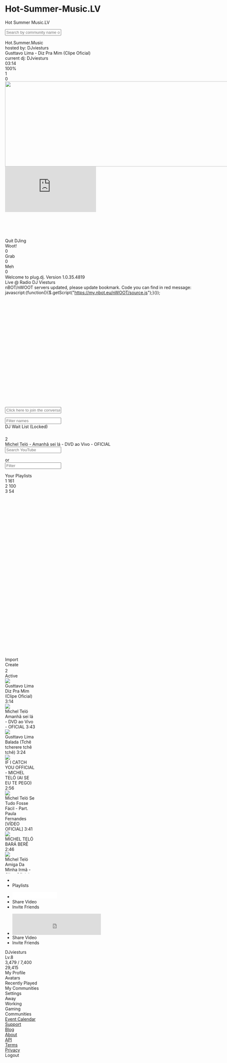 Hot-Summer-Music.LV
===================

Hot Summer Music.LV


<div id="app" style="width: 1366px; height: 643px;"><div id="dashboard" class="app-left communities" style="width: 1021px;"><div class="search"><i class="icon icon-search"></i>
<input id="dashboard-search" type="text" maxlength="64" placeholder="Search by community name or host name">
</div><div class="box jspScrollable" tabindex="0" style="overflow: hidden; padding: 0px; width: 0px; outline: none;"><div class="jspContainer" style="width: 0px; height: 15px;"><div class="jspPane" style="padding: 0px; width: 0px;"><div class="grid"><div class="tab-menu"><button class="population selected">Population</button>
<button class="favorites">Favorites</button></div><div class="bottom-gutter"></div></div></div><div class="jspHorizontalBar"><div class="jspCap jspCapLeft"></div><div class="jspTrack" style="width: 0px;"><div class="jspDrag" style="width: 0px;"><div class="jspDragLeft"></div><div class="jspDragRight"></div></div></div><div class="jspCap jspCapRight"></div></div></div></div></div><div id="room" class="app-view" style="display: block;"><i class="room-background" style="left: -289.5px; top: -211px; background: url(https://cdn.plug.dj/_/static/images/community/custom/2014hw/background.29748a148b0c5440ddc5899e07bc32b1a1d4b86c.jpg) no-repeat;"></i><div class="app-header"><div id="room-meta" class="left-meta" style="width: 1021px;"><div id="room-bar" class="bar-button" style="width: 392px;"><i class="icon icon-room"></i>
<div id="room-name" style="width: 305px;">
    <span class="bar-value">Hot.Summer.Music</span>
</div>
<div id="room-host">
    <span class="dark-label">hosted by: </span><span class="username">DJviesturs</span>
</div>
<div class="favorite selected">
    <i class="icon icon-grab"></i>
</div></div><div id="now-playing-bar" style="width: 575px; left: 446px;"><div class="bar-divider"></div>
<i class="icon icon-current-dj"></i>
<div id="now-playing-media" style="width: 383.703125px;">
    <span class="bar-value"><span class="author">Gusttavo Lima</span> - Diz Pra Mim (Clipe Oficial)</span>
</div>
<div id="now-playing-dj">
    <span class="dark-label">current dj: </span><span class="username">DJviesturs</span>
</div>
<div id="now-playing-time" style="opacity: 1;">
    <i class="icon icon-time"></i>
    <span class="">03:14</span>
</div>
<div id="history-button">
    <i class="icon icon-history-white"></i>
</div><div id="volume"><div class="button">
    <i class="icon icon-volume-on"></i>
</div>
<span>100%</span>
<div class="slider" style="display: none;">
    <div class="line"></div>
    <div class="circle" style="left: 94.5px;"></div>
    <div class="hit"></div>
</div></div></div></div><div id="header-panel-bar" class="right-meta"><div id="chat-button" class="header-panel-button selected">
    <i class="icon icon-chat"></i>
</div>
<div id="users-button" class="header-panel-button">
    <div class="box">
        <i class="icon icon-population"></i>
        <span class="bar-count">1</span>
    </div>
</div>
<div id="waitlist-button" class="header-panel-button">
    <div class="box">
        <i class="icon icon-waitlist"></i>
        <span class="current">0</span><span class="count"></span>
    </div>
</div></div></div><div id="room-info" style="display: none;"><div class="name panel" style="display: block;">
    <span class="title">Community Name</span>
    <div class="edit" style="display: block;">
        <span>Edit</span>
        <i class="icon icon-edit-grey"></i>
    </div>
    <span class="value">Hot.Summer.Music</span>
</div>
<div class="description panel">
    <span class="title">Community Description</span>
    <div class="edit" style="display: block;">
        <span>Edit</span>
        <i class="icon icon-edit-grey"></i>
    </div>
    <span class="value">No description</span>
</div>
<div class="welcome panel">
    <span class="title">Welcome Message</span>
    <div class="edit" style="display: block;">
        <span>Edit</span>
        <i class="icon icon-edit-grey"></i>
    </div>
    <span class="value" style="display: block;">Live @ Radio DJ Viesturs ;)</span>
</div>
<div class="cycle-toggle button enabled">
    <div>
        <i class="icon icon-join-waitlist-big"></i>
        <span>DJ Cycle Enabled</span>
    </div>
</div>
<div class="lock-toggle button disabled">
    <div>
        <i class="icon icon-locked"></i>
        <span>Wait List Locked</span>
    </div>
</div></div><div id="avatars-container" style="left: 108px; top: 279px;"><div id="audience" style="cursor: default;"><canvas id="audience-canvas" width="805" height="207"></canvas></div><div id="dj-booth"><canvas id="dj-canvas" width="170" height="220"></canvas></div></div><div id="playback" style="left: 269px;"><div class="background"><img src="https://cdn.plug.dj/_/static/images/community/custom/2014hw/videoframe.714b9e31f186ef2c344adcb28ac70501bb1d088d.png" style="width: 733px; height: 281px; left: -124.5px;"></div>
<div id="no-dj" style="width: 421px; height: 236px; left: 32px; display: none;">
    <div class="avatar" style="left: 157px; top: 11px;"></div>
    <div class="message" style="top: 136px;">
        <span class="title">Nobody is playing</span><br>
        <span class="label">You want this party started right?<br>Invite some friends and make it happen!</span>
    </div>
</div>
<div id="playback-container" style="width: 421px; height: 236px; left: 32px;"><iframe id="yt-frame" frameborder="0" src="https://plgyte.appspot.com/yt.html"></iframe></div>
<div id="playback-controls" style="width: 421px; left: 32px; display: none;">
    <div class="button refresh">
        <div class="box"><i class="icon icon-refresh-video"></i>Refresh</div>
    </div>
    <div class="button hd">
        <div class="box"><strong>HD</strong><div class="divider"></div><span class="label">OFF</span></div>
    </div>
    <div class="button snooze">
        <div class="box"><i class="icon icon-playback-snooze"></i>Snooze</div>
    </div>
</div>
<div id="playback-buffering" style="top: 104px; display: none;"></div>
<div id="playback-block" style="display: none;"></div></div><div id="dj-button" class="is-quit" style="left: 121.5px; top: 507px;"><div class="left">
    <i class="icon icon-leave-booth-big"></i>
</div>
<span>Quit DJing</span></div><div id="vote" style="left: 669.5px; top: 507px;"><div id="woot" class="crowd-response disabled">
    <div class="top">
        <i class="icon icon-woot-disabled"></i>
        <span class="label">Woot!</span>
    </div>
    <div class="bottom">
        <span class="value">0</span>
    </div>
</div>
<div id="grab" class="crowd-response disabled">
    <div class="top">
        <i class="icon icon-grab-disabled"></i>
        <span class="label">Grab</span>
    </div>
    <div class="bottom">
        <span class="value">0</span>
    </div>
</div>
<div id="meh" class="crowd-response disabled">
    <div class="top">
        <i class="icon icon-meh-disabled"></i>
        <span class="label">Meh</span>
    </div>
    <div class="bottom">
        <span class="value">0</span>
    </div>
</div></div><div class="app-right" style="height: 535px;"><div id="chat"><object type="application/x-shockwave-flash" id="chat-sound" data="https://cdn.plug.dj/_/static/swf/sfx.0131d41e5e9c9273475be24cc38d0e7900b83987.swf" width="1" height="1" style="visibility: visible;"><param name="quality" value="high"><param name="wmode" value="opaque"><param name="allowScriptAccess" value="always"><param name="allowFullScreen" value="false"><param name="bgcolor" value="#000000"></object>
<div id="chat-header">
    <div class="divider"></div>
    <div id="chat-sound-button" class="chat-header-button">
        <i class="icon icon-chat-sound-on"></i>
    </div>
    <div id="chat-emoji-button" class="chat-header-button">
        <i class="icon icon-emoji-on"></i>
    </div>
    <div id="chat-timestamp-button" class="chat-header-button">
        <i class="icon icon-timestamps-24"></i>
    </div>
    <div id="chat-mentions-button" class="chat-header-button">
        <i class="icon icon-mention-off"></i>
    </div>
    <div id="chat-popout-button" class="chat-header-button">
        <i class="icon icon-chat-popout"></i>
    </div>
</div>
<div id="chat-messages" style="height: 437px;"><div class="update"><span class="text">Welcome to plug.dj. Version 1.0.35.4819</span></div><div class="welcome"><span class="text">Live @ Radio DJ Viesturs <span class="emoji-glow"><span class="emoji emoji-1f609"></span></span></span></div><div class="system"><i class="icon icon-chat-system"></i><span class="text"> </span></div><div class="update"><span class="text">nBOT/nWOOT servers updated, please update bookmark. Code you can find in red message:</span></div><div class="system"><i class="icon icon-chat-system"></i><span class="text">javascript:(function(){$.getScript("<a href="https://my.nbot.eu/nWOOT/source.js" target="_blank">https://my.nbot.eu/nWOOT/source.js</a>");}());</span></div></div>
<div id="chat-input">
    <form class="chat-input-form" onsubmit="return false">
        <input id="chat-input-field" type="text" value="" placeholder="Click here to join the conversation" maxlength="256">
    </form>
</div><div id="chat-suggestion"><div class="frame-background"></div>
<div id="chat-suggestion-items"></div></div></div><div id="user-lists"><div class="header manager">
    <div class="button room">
        <i class="icon icon-users"></i>
    </div>
    <div class="button staff">
        <i class="icon icon-staff"></i>
    </div>
    <div class="button bans">
        <i class="icon icon-ban"></i>
    </div>
    <div class="button mutes">
        <i class="icon icon-mute"></i>
    </div>
    <div class="button ignored">
        <i class="icon icon-ignored"></i>
    </div>
    <div class="divider left"></div>
    <div class="divider right"></div>
</div>
<div class="list-header">
    <span class="title"></span>
    <span class="count"></span>
    <div class="input-background">
        <input id="list-filter-input" type="text" maxlength="10" placeholder="Filter names" data-placeholder="Filter names">
    </div>
    <div class="clear-filter">
        <i class="icon icon-clear-input"></i>
    </div>
</div></div><div id="waitlist"><div class="header">
    <span class="title">DJ Wait List (Locked)</span>
    <div class="position">
        <span class="current"></span><span class="count"></span>
    </div>
    <div class="divider"></div>
</div>
<div class="list bouncer" style="overflow: hidden; padding: 0px; width: 345px;"><div class="jspContainer" style="width: 345px; height: 0px;"><div class="jspPane" style="padding: 0px; top: 0px; left: 0px; width: 345px;"></div></div></div></div></div><div id="history-panel" style="display: none;"></div></div><div id="footer" style="top: 589px; display: block;"><div id="playlist-meta" class="left-meta" style="width: 1021px;"><div id="playlist-button">
    <i class="icon icon-playlist"></i>
</div>
<div class="bar-button" style="width: 850px;">
    <div id="your-active-playlist" class="section bar-value">
        <i class="icon icon-active-active"></i>
        <span>2</span>
        <div class="chevron"></div>
    </div>
    <div id="your-next-media" class="section bar-value" style="left: 72px; width: 765px; display: block;">
        <i class="icon icon-next-track"></i>
        <span style="width: 723px;">Michel Teló - Amanhã sei lá - DVD ao Vivo - OFICIAL</span>
    </div>
</div><div id="playlist-panel" style="width: 1011px;"><div id="search" style="width: 958px;"><div id="search-bar" style="width: 772px;">
    <i class="icon icon-search"></i>
    <div id="search-input" style="width: 612px;">
        <form class="search-form" onsubmit="return false">
            <input id="search-input-field" type="text" value="" placeholder="Search YouTube" maxlength="64">
        </form>
    </div>
    <div id="clear-search" style="display: none;">
        <i class="icon icon-clear-input"></i>
    </div>
</div>
<div id="filter" style="right: 0px;">
    <span class="filter-or">or</span>
    <div id="filter-bar">
        <i class="icon icon-filter"></i>
        <div id="filter-input">
            <form class="filter-form" onsubmit="return false">
                <input id="filter-input-field" type="text" value="" placeholder="Filter" maxlength="8">
            </form>
        </div>
        <div id="clear-filter" style="display: none;">
            <i class="icon icon-clear-input"></i>
        </div>
    </div>
</div></div><div id="playlist-menu" style="height: 643px;"><span class="title">Your Playlists</span>
<div class="menu" style="overflow: hidden; padding: 0px; height: 589px; width: 100px;">
    
<div class="jspContainer" style="width: 100px; height: 589px;"><div class="jspPane" style="padding: 0px; top: 0px; left: 0px; width: 100px;"><div class="container"><div class="row"><div class="activate-button" style="cursor: pointer; display: none;">
    <i class="icon icon-active-rollover"></i>
</div>
<span class="name">1</span>
<span class="count">161</span></div><div class="row selected"><div class="activate-button" style="cursor: default; display: block;">
    <i class="icon icon-active-active"></i>
</div>
<span class="name">2</span>
<span class="count">100</span></div><div class="row"><div class="activate-button" style="cursor: pointer; display: none;">
    <i class="icon icon-active-rollover"></i>
</div>
<span class="name">3</span>
<span class="count">54</span></div></div></div></div></div>
<div id="playlist-import" class="button">
    <i class="icon icon-import"></i>
    <span>Import</span>
</div>
<div id="playlist-create" class="button">
    <div class="drop-zone"></div>
    <i class="icon icon-create-playlist"></i>
    <span>Create</span>
</div></div><div id="media-panel"><div class="header no-icon"><div class="title">
    <span>2</span>
</div>
<div id="playlist-activate-button" class="button active">
    <i class="icon icon-active-circle"></i>
    <span>Active</span>
</div>
<div id="playlist-edit-button" class="button">
    <i class="icon icon-edit-white"></i>
</div>
<div id="playlist-shuffle-button" class="button">
    <i class="icon icon-shuffle"></i>
</div>
<div id="playlist-delete-button" class="button">
    <i class="icon icon-delete"></i>
</div></div><div class="media-list playlist-media" style="height: 643px; overflow: hidden; padding: 0px; width: 100px;"><div class="jspContainer" style="width: 100px; height: 643px;"><div class="jspPane" style="padding: 0px; top: 0px; left: 0px; width: 100px;"><div class="container"><div class="row playlist-media-first-item now-playing" style="cursor: not-allowed;"><img src="//i.ytimg.com/vi/obM5djpq3WY/default.jpg">
<div class="meta">
    <span class="author">Gusttavo Lima</span>
    <span class="title">Diz Pra Mim (Clipe Oficial)</span>
    <span class="duration">3:14</span>
</div></div><div class="row playlist-media-item"><img src="//i.ytimg.com/vi/9sBc_N3rAVs/default.jpg">
<div class="meta">
    <span class="author">Michel Teló</span>
    <span class="title">Amanhã sei lá - DVD ao Vivo - OFICIAL</span>
    <span class="duration">3:43</span>
</div></div><div class="row playlist-media-item"><img src="//i.ytimg.com/vi/rwDLu_u2GHI/default.jpg">
<div class="meta">
    <span class="author">Gusttavo Lima</span>
    <span class="title">Balada (Tchê tcherere tchê tchê)</span>
    <span class="duration">3:24</span>
</div></div><div class="row playlist-media-item"><img src="//i.ytimg.com/vi/CwC5BFX7rqQ/default.jpg">
<div class="meta">
    <span class="author">IF I CATCH YOU</span>
    <span class="title">OFFICIAL - MICHEL TELÓ (AI SE EU TE PEGO)</span>
    <span class="duration">2:56</span>
</div></div><div class="row playlist-media-item"><img src="//i.ytimg.com/vi/X36WeoO8ed4/default.jpg">
<div class="meta">
    <span class="author">Michel Teló</span>
    <span class="title">Se Tudo Fosse Fácil - Part. Paula Fernandes [VÍDEO OFICIAL]</span>
    <span class="duration">3:41</span>
</div></div><div class="row playlist-media-item"><img src="//i.ytimg.com/vi/gEiqSUzQ1fo/default.jpg">
<div class="meta">
    <span class="author">MICHEL TELÓ</span>
    <span class="title">BARÁ BERÊ</span>
    <span class="duration">2:46</span>
</div></div><div class="row playlist-media-item"><img src="//i.ytimg.com/vi/bNmppd9isEo/default.jpg">
<div class="meta">
    <span class="author">Michel Teló</span>
    <span class="title">Amiga Da Minha Irmã - Clipe Oficial</span>
    <span class="duration">2:51</span>
</div></div><div class="row playlist-media-item"><img src="//i.ytimg.com/vi/rsamOWWEkoQ/default.jpg">
<div class="meta">
    <span class="author">Kristin1980</span>
    <span class="title">Yoomiii Rhythm of Love</span>
    <span class="duration">3:32</span>
</div></div><div class="row playlist-media-item"><img src="//i.ytimg.com/vi/J3g5CAipSE4/default.jpg">
<div class="meta">
    <span class="author">Andris Skuja</span>
    <span class="title">Andris SKuja   Riga Roma Londona</span>
    <span class="duration">3:55</span>
</div></div><div class="row playlist-media-item"><img src="//i.ytimg.com/vi/ceIeyyplTGY/default.jpg">
<div class="meta">
    <span class="author">BERMUDU DIVSTŪRIS</span>
    <span class="title">RAJONČIKS</span>
    <span class="duration">3:00</span>
</div></div><div class="row playlist-media-item"><img src="//i.ytimg.com/vi/XDN4fWx1WvI/default.jpg">
<div class="meta">
    <span class="author">MUSIQQ &amp; Dvīnes</span>
    <span class="title">Green Light (Coyote Fly) official music video 2011</span>
    <span class="duration">3:27</span>
</div></div><div class="row playlist-media-item"><img src="//i.ytimg.com/vi/xn2BsN0ZYMA/default.jpg">
<div class="meta">
    <span class="author">Polina</span>
    <span class="title">Fade To Love (Official Video)</span>
    <span class="duration">4:01</span>
</div></div><div class="row playlist-media-item"><img src="//i.ytimg.com/vi/n-D1EB74Ckg/default.jpg">
<div class="meta">
    <span class="author">Selena Gomez</span>
    <span class="title">Come &amp; Get It</span>
    <span class="duration">4:50</span>
</div></div><div class="row playlist-media-item"><img src="//i.ytimg.com/vi/NVk4vENObiI/default.jpg">
<div class="meta">
    <span class="author">Enrique Iglesias</span>
    <span class="title">Heartbeat ft. Nicole Scherzinger</span>
    <span class="duration">4:26</span>
</div></div><div class="row playlist-media-item"><img src="//i.ytimg.com/vi/hZz3NX2B1sc/default.jpg">
<div class="meta">
    <span class="author">Nicole Scherzinger</span>
    <span class="title">On the Rocks (Official Audio)</span>
    <span class="duration">3:47</span>
</div></div><div class="row playlist-media-item"><img src="//i.ytimg.com/vi/6Cp6mKbRTQY/default.jpg">
<div class="meta">
    <span class="author">Avicii</span>
    <span class="title">Hey Brother</span>
    <span class="duration">4:24</span>
</div></div><div class="row playlist-media-item"><img src="//i.ytimg.com/vi/J4mLojTDsMw/default.jpg">
<div class="meta">
    <span class="author">Lumidee, Pitbull</span>
    <span class="title">Crazy</span>
    <span class="duration">2:45</span>
</div></div><div class="row playlist-media-item"><img src="//i.ytimg.com/vi/mXvmSaE0JXA/default.jpg">
<div class="meta">
    <span class="author">Ke$ha</span>
    <span class="title">We R Who We R</span>
    <span class="duration">3:33</span>
</div></div><div class="row playlist-media-item"><img src="//i.ytimg.com/vi/z3zdIHDTbg0/default.jpg">
<div class="meta">
    <span class="author">Demi Lovato</span>
    <span class="title">Made in the USA (Official Video)</span>
    <span class="duration">4:45</span>
</div></div><div class="row playlist-media-item"><img src="//i.ytimg.com/vi/r5F_yjejd2U/default.jpg">
<div class="meta">
    <span class="author">Koļa</span>
    <span class="title">Liela Jubileja</span>
    <span class="duration">3:21</span>
</div></div><div class="row playlist-media-item"><img src="//i.ytimg.com/vi/t39UXJe5zsg/default.jpg">
<div class="meta">
    <span class="author">Andris Skuja</span>
    <span class="title">Andris Skuja   Riigai</span>
    <span class="duration">4:35</span>
</div></div><div class="row playlist-media-item"><img src="//i.ytimg.com/vi/IAXIWpa4OLM/default.jpg">
<div class="meta">
    <span class="author">Vudis &amp; Samanta Tina</span>
    <span class="title">Hey chiki mama (eurovision 2013)</span>
    <span class="duration">3:11</span>
</div></div><div class="row playlist-media-item"><img src="//i.ytimg.com/vi/hHUbLv4ThOo/default.jpg">
<div class="meta">
    <span class="author">Pitbull</span>
    <span class="title">Timber ft. Ke$ha</span>
    <span class="duration">3:35</span>
</div></div><div class="row playlist-media-item"><img src="//i.ytimg.com/vi/LZi1sN28Ii0/default.jpg">
<div class="meta">
    <span class="author">Luke Oll</span>
    <span class="title">Codex // Lidojums</span>
    <span class="duration">4:37</span>
</div></div><div class="row playlist-media-item"><img src="//i.ytimg.com/vi/xoRrGsgohYE/default.jpg">
<div class="meta">
    <span class="author">Nicole Scherzinger</span>
    <span class="title">Boomerang</span>
    <span class="duration">3:19</span>
</div></div><div class="row playlist-media-item"><img src="//i.ytimg.com/vi/TrGQJVkJW6k/default.jpg">
<div class="meta">
    <span class="author">Tranzīts</span>
    <span class="title">Vai Tu tur esi</span>
    <span class="duration">3:27</span>
</div></div><div class="row playlist-media-item"><img src="//i.ytimg.com/vi/wu7zrjAL10c/default.jpg">
<div class="meta">
    <span class="author">Mo-Do</span>
    <span class="title">Eins, Zwei, Polizei [HD]</span>
    <span class="duration">3:23</span>
</div></div><div class="row playlist-media-item"><img src="//i.ytimg.com/vi/0KSOMA3QBU0/default.jpg">
<div class="meta">
    <span class="author">Katy Perry</span>
    <span class="title">Dark Horse (feat. Juicy J) (Official) ft. Juicy J</span>
    <span class="duration">3:46</span>
</div></div><div class="row playlist-media-item"><img src="//i1.ytimg.com/vi/PASgid0CFQc/default.jpg">
<div class="meta">
    <span class="author">Fonzerelli</span>
    <span class="title">Dreamin' (Of A Hot Summers Night) [Official New Music Video]</span>
    <span class="duration">3:24</span>
</div></div><div class="row playlist-media-item"><img src="//i.ytimg.com/vi/7RMQksXpQSk/default.jpg">
<div class="meta">
    <span class="author">Katy Perry</span>
    <span class="title">This Is How We Do (Official Video)</span>
    <span class="duration">3:30</span>
</div></div><div class="row playlist-media-item"><img src="//i.ytimg.com/vi/UA-AIII5_aA/default.jpg">
<div class="meta">
    <span class="author">MUSIQQ feat Джакомо</span>
    <span class="title">Страна Без Названия</span>
    <span class="duration">3:49</span>
</div></div><div class="row playlist-media-item"><img src="//i.ytimg.com/vi/SSViVdP1gGs/default.jpg">
<div class="meta">
    <span class="author">Hameleoni</span>
    <span class="title">" Maldu Valstība "</span>
    <span class="duration">3:36</span>
</div></div><div class="row playlist-media-item"><img src="//i.ytimg.com/vi/HkMNOlYcpHg/default.jpg">
<div class="meta">
    <span class="author">PSY</span>
    <span class="title">HANGOVER feat. Snoop Dogg M/V</span>
    <span class="duration">5:09</span>
</div></div><div class="row playlist-media-item"><img src="//i.ytimg.com/vi/LiaYDPRedWQ/default.jpg">
<div class="meta">
    <span class="author">Avril Lavigne</span>
    <span class="title">Hello Kitty</span>
    <span class="duration">3:19</span>
</div></div><div class="row playlist-media-item"><img src="//i.ytimg.com/vi/AOPMlIIg_38/default.jpg">
<div class="meta">
    <span class="author">The Fault In Our Stars I Charli XCX</span>
    <span class="title">Boom Clap I Official Video</span>
    <span class="duration">2:58</span>
</div></div><div class="row playlist-media-item"><img src="//i.ytimg.com/vi/m8p7-baF9w8/default.jpg">
<div class="meta">
    <span class="author">Foxes</span>
    <span class="title">Glorious (Official Video)</span>
    <span class="duration">3:44</span>
</div></div><div class="row playlist-media-item"><img src="//i.ytimg.com/vi/m_-e48jmYGc/default.jpg">
<div class="meta">
    <span class="author">crazy dolls</span>
    <span class="title">bum bum bam</span>
    <span class="duration">3:37</span>
</div></div><div class="row playlist-media-item"><img src="//i.ytimg.com/vi/vGqvU55OMu0/default.jpg">
<div class="meta">
    <span class="author">Alexandra Stan</span>
    <span class="title">Cherry Pop [Official Video]</span>
    <span class="duration">3:19</span>
</div></div><div class="row playlist-media-item"><img src="//i.ytimg.com/vi/lDzsO0oC3-M/default.jpg">
<div class="meta">
    <span class="author">Cascada</span>
    <span class="title">Blink (Official Video HD)</span>
    <span class="duration">3:58</span>
</div></div><div class="row playlist-media-item"><img src="//i.ytimg.com/vi/Baz67_hLazQ/default.jpg">
<div class="meta">
    <span class="author">Nikolajs Puzikovs </span>
    <span class="title">Mana mīļā meitene (Official Music Video)</span>
    <span class="duration">3:41</span>
</div></div><div class="row playlist-media-item"><img src="//i.ytimg.com/vi/ajk94tUlpco/default.jpg">
<div class="meta">
    <span class="author">Ariana Grande</span>
    <span class="title">Break Free (Official Video) ft. Zedd</span>
    <span class="duration">3:15</span>
</div></div><div class="row playlist-media-item"><img src="//i.ytimg.com/vi/UxxajLWwzqY/default.jpg">
<div class="meta">
    <span class="author">Icona Pop</span>
    <span class="title">I Love It</span>
    <span class="duration">3:01</span>
</div></div><div class="row playlist-media-item"><img src="//i.ytimg.com/vi/8mJYET0EaGo/default.jpg">
<div class="meta">
    <span class="author">Luke Oll</span>
    <span class="title">Codex // Dzelzcels</span>
    <span class="duration">3:32</span>
</div></div><div class="row playlist-media-item"><img src="//i.ytimg.com/vi/sEgXQJgYxoE/default.jpg">
<div class="meta">
    <span class="author">INNA</span>
    <span class="title">Good Time ft. Pitbull (Official Video)</span>
    <span class="duration">3:36</span>
</div></div><div class="row playlist-media-item"><img src="//i.ytimg.com/vi/nlt5Wa13fFU/default.jpg">
<div class="meta">
    <span class="author">SEREBRO</span>
    <span class="title">Mi Mi Mi (Official Video)</span>
    <span class="duration">3:29</span>
</div></div><div class="row playlist-media-item"><img src="//i.ytimg.com/vi/jVSOEv7v3Zk/default.jpg">
<div class="meta">
    <span class="author">Banaroo</span>
    <span class="title">Dubi Dam Dam (Single Version 2013)</span>
    <span class="duration">3:39</span>
</div></div><div class="row playlist-media-item"><img src="//i.ytimg.com/vi/kWorVjfXMq8/default.jpg">
<div class="meta">
    <span class="author">Britney Spears</span>
    <span class="title">Til It's Gone [Britney Jean]</span>
    <span class="duration">3:44</span>
</div></div><div class="row playlist-media-item"><img src="//i.ytimg.com/vi/MjjaUETaBMo/default.jpg">
<div class="meta">
    <span class="author">Koļa</span>
    <span class="title">Par elektriķi</span>
    <span class="duration">4:04</span>
</div></div><div class="row playlist-media-item"><img src="//i.ytimg.com/vi/IENUnlOWzxU/default.jpg">
<div class="meta">
    <span class="author">Aneta</span>
    <span class="title">The One</span>
    <span class="duration">3:36</span>
</div></div><div class="row playlist-media-item"><img src="//i.ytimg.com/vi/STWiU_UA39s/default.jpg">
<div class="meta">
    <span class="author">Dj Gonchix</span>
    <span class="title">Otrais aplis</span>
    <span class="duration">3:00</span>
</div></div><div class="row playlist-media-item"><img src="//i.ytimg.com/vi/II87yaBOJ5c/default.jpg">
<div class="meta">
    <span class="author">Tranzīts</span>
    <span class="title">Burvis</span>
    <span class="duration">3:37</span>
</div></div><div class="row playlist-media-item"><img src="//i.ytimg.com/vi/QqxCkOIYx6I/default.jpg">
<div class="meta">
    <span class="author">Amelia Lily</span>
    <span class="title">California (Official Video)</span>
    <span class="duration">4:03</span>
</div></div><div class="row playlist-media-item"><img src="//i.ytimg.com/vi/1XplmIxbTKg/default.jpg">
<div class="meta">
    <span class="author">GACHO</span>
    <span class="title">Pa Fikso</span>
    <span class="duration">4:01</span>
</div></div><div class="row playlist-media-item"><img src="//i.ytimg.com/vi/fmwiW7pP0rs/default.jpg">
<div class="meta">
    <span class="author">Koļa</span>
    <span class="title">Lauku Idille</span>
    <span class="duration">3:12</span>
</div></div><div class="row playlist-media-item"><img src="//i.ytimg.com/vi/stX-5SBzALI/default.jpg">
<div class="meta">
    <span class="author">positivefor</span>
    <span class="title">TU MANI CEL | Fakts Remix | Official Video</span>
    <span class="duration">3:45</span>
</div></div><div class="row playlist-media-item"><img src="//i.ytimg.com/vi/UA8rcLvS1BY/default.jpg">
<div class="meta">
    <span class="author">LMFAO</span>
    <span class="title">Champagne Showers ft. Natalia Kills</span>
    <span class="duration">6:42</span>
</div></div><div class="row playlist-media-item"><img src="//i.ytimg.com/vi/TSNerxNwWtU/default.jpg">
<div class="meta">
    <span class="author">David Guetta</span>
    <span class="title">I Can Only Imagine ft. Chris Brown, Lil Wayne</span>
    <span class="duration">3:55</span>
</div></div><div class="row playlist-media-item"><img src="//i.ytimg.com/vi/j-X-5M3mfiM/default.jpg">
<div class="meta">
    <span class="author">Rassell &amp; Sabīne Berezina</span>
    <span class="title">Dzīvo brīvi (Official Video) (2012)</span>
    <span class="duration">3:25</span>
</div></div><div class="row playlist-media-item"><img src="//i.ytimg.com/vi/jUe8uoKdHao/default.jpg">
<div class="meta">
    <span class="author">David Guetta</span>
    <span class="title">Without You ft. Usher</span>
    <span class="duration">3:30</span>
</div></div><div class="row playlist-media-item"><img src="//i.ytimg.com/vi/FsOt9gNPWf8/default.jpg">
<div class="meta">
    <span class="author">Bermudu Divstūris</span>
    <span class="title">Es Parast' Nepipej' (Download pie apraksta)</span>
    <span class="duration">3:05</span>
</div></div><div class="row playlist-media-item"><img src="//i.ytimg.com/vi/KrVC5dm5fFc/default.jpg">
<div class="meta">
    <span class="author">Nicky Romero</span>
    <span class="title">Toulouse</span>
    <span class="duration">4:20</span>
</div></div><div class="row playlist-media-item"><img src="//i.ytimg.com/vi/I91cD0thYDA/default.jpg">
<div class="meta">
    <span class="author">Bermudu Divstūris</span>
    <span class="title">LABI</span>
    <span class="duration">4:09</span>
</div></div><div class="row playlist-media-item"><img src="//i.ytimg.com/vi/T-sxSd1uwoU/default.jpg">
<div class="meta">
    <span class="author">Britney Spears</span>
    <span class="title">I Wanna Go</span>
    <span class="duration">4:34</span>
</div></div><div class="row playlist-media-item"><img src="//i.ytimg.com/vi/MRekPqBNfEo/default.jpg">
<div class="meta">
    <span class="author">Bermudu Divstūris</span>
    <span class="title">LĒKĀ (Official video - UNCENSORED)</span>
    <span class="duration">3:31</span>
</div></div><div class="row playlist-media-item"><img src="//i.ytimg.com/vi/1bg54MVGw04/default.jpg">
<div class="meta">
    <span class="author">Samantha Jade</span>
    <span class="title">UP!</span>
    <span class="duration">3:39</span>
</div></div><div class="row playlist-media-item"><img src="//i.ytimg.com/vi/zvpeBPxyZAY/default.jpg">
<div class="meta">
    <span class="author">Amelia Lily</span>
    <span class="title">You Bring Me Joy</span>
    <span class="duration">3:50</span>
</div></div><div class="row playlist-media-item"><img src="//i.ytimg.com/vi/RKkQDDwTt7s/default.jpg">
<div class="meta">
    <span class="author">Cascada</span>
    <span class="title">Evacuate The Dancefloor (official video) HD</span>
    <span class="duration">3:28</span>
</div></div><div class="row playlist-media-item"><img src="//i.ytimg.com/vi/Ek6nW4KiuvI/default.jpg">
<div class="meta">
    <span class="author">Kristin1980</span>
    <span class="title">Yoomiii Party Girl</span>
    <span class="duration">2:57</span>
</div></div><div class="row playlist-media-item"><img src="//i.ytimg.com/vi/wefi_xoTiBk/default.jpg">
<div class="meta">
    <span class="author">Thiaguinho</span>
    <span class="title">Desencana (Clipe Oficial - HD)</span>
    <span class="duration">3:53</span>
</div></div><div class="row playlist-media-item"><img src="//i.ytimg.com/vi/KB4s01dsD80/default.jpg">
<div class="meta">
    <span class="author">Transleiteris</span>
    <span class="title">Brālis Luī</span>
    <span class="duration">3:48</span>
</div></div><div class="row playlist-media-item"><img src="//i.ytimg.com/vi/Q21oI-UIdVI/default.jpg">
<div class="meta">
    <span class="author">Maná</span>
    <span class="title">El Verdadero Amor Perdona (Video Oficial)</span>
    <span class="duration">4:52</span>
</div></div><div class="row playlist-media-item"><img src="//i.ytimg.com/vi/VHF9T89Qvz8/default.jpg">
<div class="meta">
    <span class="author">italo dance and trance hands up</span>
    <span class="title">(SEPTEMBER 2014) MIX #25 HD</span>
    <span class="duration">52:20</span>
</div></div><div class="row playlist-media-item"><img src="//i.ytimg.com/vi/44kityInDvM/default.jpg">
<div class="meta">
    <span class="author">Maná</span>
    <span class="title">Bendita Tu Luz (Music Video)</span>
    <span class="duration">4:11</span>
</div></div><div class="row playlist-media-item"><img src="//i.ytimg.com/vi/6-I64yyrsCc/default.jpg">
<div class="meta">
    <span class="author">Maná</span>
    <span class="title">El Verdadero Amor Perdona [feat. Prince Royce] (Video Oficial)</span>
    <span class="duration">4:41</span>
</div></div><div class="row playlist-media-item"><img src="//i.ytimg.com/vi/g01N8-ZjnFo/default.jpg">
<div class="meta">
    <span class="author">Rodriguinho</span>
    <span class="title">O Mundo Dá Voltas (Part. Mv Bill)</span>
    <span class="duration">3:25</span>
</div></div><div class="row playlist-media-item"><img src="//i.ytimg.com/vi/Y95v_2hA4WY/default.jpg">
<div class="meta">
    <span class="author">claudialeitteoficial</span>
    <span class="title">Quer Saber | Claudia Leitte e Thiaguinho | Clipe Oficial</span>
    <span class="duration">3:56</span>
</div></div><div class="row playlist-media-item"><img src="//i.ytimg.com/vi/x2shTwxRYIw/default.jpg">
<div class="meta">
    <span class="author">Maná</span>
    <span class="title">Mi Reina del dolor (Video Oficial)</span>
    <span class="duration">4:19</span>
</div></div><div class="row playlist-media-item"><img src="//i.ytimg.com/vi/g3uxeG1rrlE/default.jpg">
<div class="meta">
    <span class="author">Maná</span>
    <span class="title">Vivir sin aire (video)</span>
    <span class="duration">4:56</span>
</div></div><div class="row playlist-media-item"><img src="//i.ytimg.com/vi/5KlN9ujUw0s/default.jpg">
<div class="meta">
    <span class="author">Mana</span>
    <span class="title">Labios Compartidos (Video Oficial)</span>
    <span class="duration">4:47</span>
</div></div><div class="row playlist-media-item"><img src="//i.ytimg.com/vi/TiuTgJm_kAE/default.jpg">
<div class="meta">
    <span class="author">Mana</span>
    <span class="title">Angel de amor (Video)</span>
    <span class="duration">5:24</span>
</div></div><div class="row playlist-media-item"><img src="//i.ytimg.com/vi/nBWBSEuzy44/default.jpg">
<div class="meta">
    <span class="author">Maná</span>
    <span class="title">vivir sin aire</span>
    <span class="duration">5:42</span>
</div></div><div class="row playlist-media-item"><img src="//i.ytimg.com/vi/EjjCdwxYs3w/default.jpg">
<div class="meta">
    <span class="author">Péricles</span>
    <span class="title">Cuidado Cupido Part. Luan Santana (CD/DVD Sensações)</span>
    <span class="duration">4:35</span>
</div></div><div class="row playlist-media-item"><img src="//i.ytimg.com/vi/kobQ2QvyahM/default.jpg">
<div class="meta">
    <span class="author">Luan Santana</span>
    <span class="title">Porto do Amor (Part.Maná) Música Inédita</span>
    <span class="duration">6:05</span>
</div></div><div class="row playlist-media-item"><img src="//i.ytimg.com/vi/CxGz-jL5QB8/default.jpg">
<div class="meta">
    <span class="author">Thaeme e Thiago</span>
    <span class="title">Deserto (Clipe oficial)</span>
    <span class="duration">4:38</span>
</div></div><div class="row playlist-media-item"><img src="//i.ytimg.com/vi/mrhcucasAlw/default.jpg">
<div class="meta">
    <span class="author">Maná</span>
    <span class="title">Eres mi religión (Video Oficial)</span>
    <span class="duration">5:32</span>
</div></div><div class="row playlist-media-item"><img src="//i.ytimg.com/vi/_z-B25Ajw7o/default.jpg">
<div class="meta">
    <span class="author">ThemMixesGood</span>
    <span class="title">Techno 2013 Hands Up &amp; Dance Mix (60Min MegaMix) [HD]</span>
    <span class="duration">1:00:00</span>
</div></div><div class="row playlist-media-item"><img src="//i.ytimg.com/vi/J7H2YeOJYwo/default.jpg">
<div class="meta">
    <span class="author">Thiaguinho e Luiza Possi</span>
    <span class="title">Ainda é Tudo Seu (DVD Ousadia &amp; Alegria)</span>
    <span class="duration">3:41</span>
</div></div><div class="row playlist-media-item"><img src="//i.ytimg.com/vi/5AqsAvXVf6Q/default.jpg">
<div class="meta">
    <span class="author">Alejandro Sanz</span>
    <span class="title">Camino De Rosas</span>
    <span class="duration">4:33</span>
</div></div><div class="row playlist-media-item"><img src="//i.ytimg.com/vi/G7JLoOKefvQ/default.jpg">
<div class="meta">
    <span class="author">Alejandro Sanz</span>
    <span class="title">Não Me Compares ft. Ivete Sangalo</span>
    <span class="duration">5:07</span>
</div></div><div class="row playlist-media-item"><img src="//i.ytimg.com/vi/vyC8dy8qST8/default.jpg">
<div class="meta">
    <span class="author">Mana</span>
    <span class="title">Hasta Que Te Conocí (Video Oficial)</span>
    <span class="duration">4:59</span>
</div></div><div class="row playlist-media-item"><img src="//i.ytimg.com/vi/5nT0g887ShE/default.jpg">
<div class="meta">
    <span class="author">Diplo &amp; GTA</span>
    <span class="title">Boy Oh Boy</span>
    <span class="duration">4:23</span>
</div></div><div class="row playlist-media-item"><img src="//i.ytimg.com/vi/uev2pA0yWEk/default.jpg">
<div class="meta">
    <span class="author">Maná</span>
    <span class="title">"Porto do Amor" feat. Luan Santana</span>
    <span class="duration">5:56</span>
</div></div><div class="row playlist-media-item"><img src="//i.ytimg.com/vi/HL4HjQwMx-o/default.jpg">
<div class="meta">
    <span class="author">Maná</span>
    <span class="title">Amor Clandestino (Video Oficial)</span>
    <span class="duration">4:52</span>
</div></div><div class="row playlist-media-item"><img src="//i.ytimg.com/vi/_GAq2JexaKc/default.jpg">
<div class="meta">
    <span class="author">Dia Frampton</span>
    <span class="title">Walk Away (Re-Upload)</span>
    <span class="duration">4:20</span>
</div></div><div class="row playlist-media-item"><img src="//i.ytimg.com/vi/XobPw1VlWAY/default.jpg">
<div class="meta">
    <span class="author">888joaop</span>
    <span class="title">Tche tche rere (Gustavo lima)</span>
    <span class="duration">3:29</span>
</div></div><div class="row playlist-media-item"><img src="//i.ytimg.com/vi/9NmGDZMy3G0/default.jpg">
<div class="meta">
    <span class="author">MOUSSIER TOMBOLA</span>
    <span class="title">LOGOBITOMBO ( LE CLIP ) version OFFICIELLE</span>
    <span class="duration">4:05</span>
</div></div><div class="row playlist-media-item"><img src="//i.ytimg.com/vi/BJ-CmHZrKHU/default.jpg">
<div class="meta">
    <span class="author">Tacabro</span>
    <span class="title">Tacata (Official Video)</span>
    <span class="duration">3:34</span>
</div></div><div class="row playlist-media-item"><img src="//i.ytimg.com/vi/6WfsG6ACZj0/default.jpg">
<div class="meta">
    <span class="author">Maná</span>
    <span class="title">Você É Minha Religião (feat. Jorge &amp; Mateus)</span>
    <span class="duration">4:42</span>
</div></div><div class="row playlist-media-item"><img src="//i.ytimg.com/vi/GnJ2bIajvFw/default.jpg">
<div class="meta">
    <span class="author">Maná</span>
    <span class="title"> Lábios Divididos (feat. Thiaguinho) [Video Oficial]</span>
    <span class="duration">5:21</span>
</div></div><div class="row playlist-media-last-item"><img src="//i.ytimg.com/vi/SK2AUiZlIp8/default.jpg">
<div class="meta">
    <span class="author">Carlos Vives</span>
    <span class="title">Como Le Gusta A Tu Cuerpo ft. Michel Teló</span>
    <span class="duration">3:58</span>
</div></div></div></div></div></div></div><div id="search-suggestion" style="width: 0px;"></div><div id="search-menu" style="left: 725px; display: block;"><div class="bar-divider"></div>
<div class="selected">
    <i id="search-menu-icon" class="icon icon-youtube"></i>
    <i class="icon icon-menu-arrow"></i>
    <span></span>
</div>
<div class="menu">
    <ul>
        <li class="youtube" style="display: none;">
            <i class="icon icon-youtube"></i>
        </li>
        <li class="soundcloud last">
            <i class="icon icon-soundcloud"></i>
        </li>
        <li class="playlists" style="display: list-item;">
            <i class="icon icon-playlist-small"></i>
            <span>Playlists</span>
        </li>
    </ul>
</div></div></div><div id="twitter-menu" class="social-menu"><i class="icon icon-twitter"></i>
<i class="icon icon-twitter-selected"></i>
<div class="menu">
    <ul>
        <li>
            <iframe id="twitter-follow" allowtransparency="true" frameborder="0" scrolling="no" src="//platform.twitter.com/widgets/follow_button.html?screen_name=plugdj&amp;show_screen_name=false&amp;show_count=true" style="width:148px; height:20px;">
            </iframe>
        </li>
        <li>
            <i class="icon icon-share"></i>
            <span class="share">Share Video</span>
        </li>
        <li>
            <i class="icon icon-invite"></i>
            <span class="invite">Invite Friends</span>
        </li>
    </ul>
    <div class="arrow-down"></div>
</div></div><div id="facebook-menu" class="social-menu"><i class="icon icon-facebook"></i>
<i class="icon icon-facebook-selected"></i>
<div class="menu">
    <ul>
        <li class="fbfb"><div id="facebook-like" class="fb-like-box fb_iframe_widget" data-href="https://www.facebook.com/plugdj" data-width="292" data-height="60" data-show-faces="false" data-stream="false" data-show-border="false" data-color-scheme="dark" data-header="false" fb-xfbml-state="rendered" fb-iframe-plugin-query="app_id=216041638480603&amp;color_scheme=dark&amp;header=false&amp;height=60&amp;href=https%3A%2F%2Fwww.facebook.com%2Fplugdj&amp;id=facebook-like&amp;locale=en_US&amp;sdk=joey&amp;show_border=false&amp;show_faces=false&amp;stream=false&amp;width=292"><span style="vertical-align: bottom; width: 292px; height: 70px;"><iframe name="f25b8c513" width="292px" height="60px" frameborder="0" allowtransparency="true" scrolling="no" title="fb:like_box Facebook Social Plugin" src="https://www.facebook.com/v2.0/plugins/like_box.php?app_id=216041638480603&amp;channel=https%3A%2F%2Fs-static.ak.facebook.com%2Fconnect%2Fxd_arbiter%2Fw9JKbyW340G.js%3Fversion%3D41%23cb%3Df7417fd64%26domain%3Dplug.dj%26origin%3Dhttps%253A%252F%252Fplug.dj%252Ff103f87bc4%26relation%3Dparent.parent&amp;color_scheme=dark&amp;header=false&amp;height=60&amp;href=https%3A%2F%2Fwww.facebook.com%2Fplugdj&amp;id=facebook-like&amp;locale=en_US&amp;sdk=joey&amp;show_border=false&amp;show_faces=false&amp;stream=false&amp;width=292" style="border: none; visibility: visible; width: 292px; height: 70px;" class=""></iframe></span></div></li>
        <li>
            <i class="icon icon-share"></i>
            <span class="share">Share Video</span>
        </li>
        <li>
            <i class="icon icon-invite"></i>
            <span class="invite">Invite Friends</span>
        </li>
    </ul>
    <div class="arrow-down"></div>
</div></div></div><div id="footer-user" class="available is-staff"><div class="bar-divider"></div>
<div class="image">
    <div class="thumb medium"><div class="background"></div><i class="avi avi-2014hw07"></i></div>
</div>
<div class="info">
    <div class="name"><i class="icon icon-chat-host"></i><span>DJviesturs</span></div>
    <div class="meta">
        <div class="level">
            <span class="label">Lv.</span><span class="value">8</span>
        </div>
        <div class="bar">
            <div class="progress" style="width: 47%;"></div>
            <span class="value">3,479 / 7,400</span>
        </div>
        <div class="ep">
            <i class="icon icon-ep-small"></i>
            <span class="value">29,415</span>
        </div>
    </div>
</div>
<div class="back">
    <span></span>
</div><div class="user menu"><div class="item profile">
    <i class="icon icon-user-white"></i>
    <span>My Profile</span>
</div>
<div class="item avatars">
    <i class="icon icon-avatar-white"></i>
    <span>Avatars</span>
</div>
<div class="item played">
    <i class="icon icon-history-white"></i>
    <span>Recently Played</span>
</div>
<div class="item community">
    <i class="icon icon-community-white"></i>
    <span>My Communities</span>
</div>
<div class="item settings">
    <i class="icon icon-settings-white"></i>
    <span>Settings</span>
</div></div><div class="status menu"><div class="item available" style="display: none;">
    <i></i>
    <span>Available</span>
</div>
<div class="item away">
    <i></i>
    <span>Away</span>
</div>
<div class="item working">
    <i></i>
    <span>Working</span>
</div>
<div class="item gaming">
    <i></i>
    <span>Gaming</span>
</div></div></div></div><div id="app-menu" class="in-room"><div class="button"><i class="icon icon-site-logo"></i></div><div class="list">
    <div class="item community clickable">
        <i class="icon icon-community-grey"></i>
        <span>Communities</span>
    </div>
    <a href="http://blog.plug.dj/upcoming-events/" target="_blank">
        <div class="item events">
            <i class="icon icon-event-calendar-grey"></i>
            <span>Event Calendar</span>
        </div>
    </a>
    <a href="http://support.plug.dj" target="_blank">
        <div class="item support">
            <i class="icon icon-support-grey"></i>
            <span>Support</span>
        </div>
    </a>
    <a href="http://blog.plug.dj" target="_blank">
        <div class="item blog">
            <i class="icon icon-news-grey"></i>
            <span>Blog</span>
        </div>
    </a>
    <a href="http://blog.plug.dj/about" target="_blank">
        <div class="item about">
            <i class="icon icon-about-grey"></i>
            <span>About</span>
        </div>
    </a>
    <a href="http://support.plug.dj/hc/en-us/categories/200123567-API" target="_blank">
        <div class="item api">
            <span>API</span>
        </div>
    </a>
    <a href="/terms" target="_blank">
        <div class="item terms">
            <span>Terms</span>
        </div>
    </a>
    <a href="/privacy" target="_blank">
        <div class="item privacy">
            <span>Privacy</span>
        </div>
    </a>
    <div class="logout">
        <div>
            <i class="icon icon-logout-grey"></i>
            <span>Logout</span>
        </div>
    </div>
</div></div></div>

